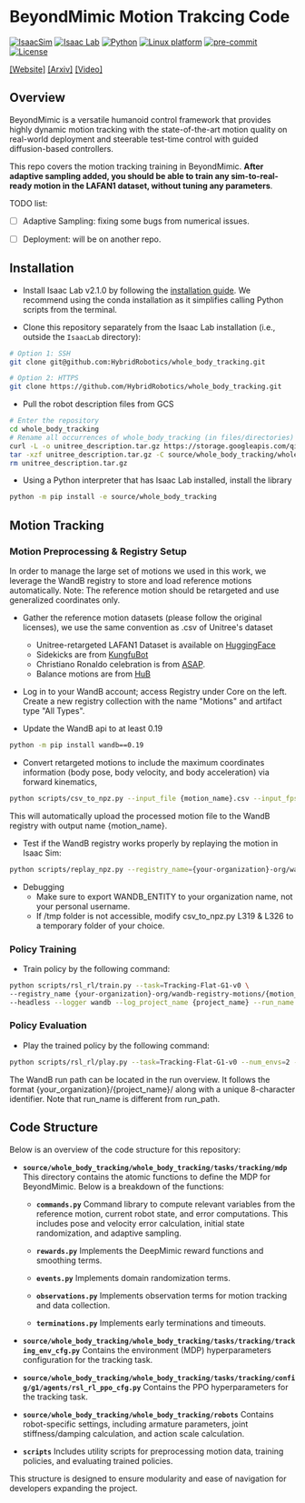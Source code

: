 # BeyondMimic Motion Trakcing Code

[![IsaacSim](https://img.shields.io/badge/IsaacSim-4.5.0-silver.svg)](https://docs.omniverse.nvidia.com/isaacsim/latest/overview.html)
[![Isaac Lab](https://img.shields.io/badge/IsaacLab-2.1.0-silver)](https://isaac-sim.github.io/IsaacLab)
[![Python](https://img.shields.io/badge/python-3.10-blue.svg)](https://docs.python.org/3/whatsnew/3.10.html)
[![Linux platform](https://img.shields.io/badge/platform-linux--64-orange.svg)](https://releases.ubuntu.com/20.04/)
[![pre-commit](https://img.shields.io/badge/pre--commit-enabled-brightgreen?logo=pre-commit&logoColor=white)](https://pre-commit.com/)
[![License](https://img.shields.io/badge/license-MIT-yellow.svg)](https://opensource.org/license/mit)

[[Website]](https://beyondmimic.github.io/)
[[Arxiv]](https://arxiv.org/abs/2508.08241)
[[Video]](https://youtu.be/RS_MtKVIAzY)

## Overview

BeyondMimic is a versatile humanoid control framework that provides highly dynamic motion tracking with the state-of-the-art motion quality on real-world deployment and steerable test-time control with guided diffusion-based controllers.

This repo covers the motion tracking training in BeyondMimic. **After adaptive sampling added, you should be able to train any sim-to-real-ready motion in the LAFAN1 dataset, without tuning any parameters**.

TODO list:

- [ ] Adaptive Sampling: fixing some bugs from numerical issues.
- [ ] Deployment: will be on another repo.


## Installation

- Install Isaac Lab v2.1.0 by following the [installation guide](https://isaac-sim.github.io/IsaacLab/main/source/setup/installation/index.html). We recommend using the conda installation as it simplifies calling Python scripts from the terminal.

- Clone this repository separately from the Isaac Lab installation (i.e., outside the `IsaacLab` directory):

```bash
# Option 1: SSH
git clone git@github.com:HybridRobotics/whole_body_tracking.git

# Option 2: HTTPS
git clone https://github.com/HybridRobotics/whole_body_tracking.git
```

- Pull the robot description files from GCS

```bash
# Enter the repository
cd whole_body_tracking
# Rename all occurrences of whole_body_tracking (in files/directories) to your_fancy_extension_name
curl -L -o unitree_description.tar.gz https://storage.googleapis.com/qiayuanl_robot_descriptions/unitree_description.tar.gz && \
tar -xzf unitree_description.tar.gz -C source/whole_body_tracking/whole_body_tracking/assets/ && \
rm unitree_description.tar.gz
```

- Using a Python interpreter that has Isaac Lab installed, install the library

```bash
python -m pip install -e source/whole_body_tracking
```

## Motion Tracking

### Motion Preprocessing & Registry Setup
In order to manage the large set of motions we used in this work, we leverage the WandB registry to store and load reference motions automatically.
Note: The reference motion should be retargeted and use generalized coordinates only.

- Gather the reference motion datasets (please follow the original licenses), we use the same convention as .csv of Unitree's dataset

    - Unitree-retargeted LAFAN1 Dataset is available on [HuggingFace](https://huggingface.co/datasets/lvhaidong/LAFAN1_Retargeting_Dataset)
    - Sidekicks are from [KungfuBot](https://kungfu-bot.github.io/)
    - Christiano Ronaldo celebration is from [ASAP](https://github.com/LeCAR-Lab/ASAP).
    - Balance motions are from [HuB](https://hub-robot.github.io/)


- Log in to your WandB account; access Registry under Core on the left. Create a new registry collection with the name "Motions" and artifact type "All Types".

- Update the WandB api to at least 0.19
```bash
python -m pip install wandb==0.19
```

- Convert retargeted motions to include the maximum coordinates information (body pose, body velocity, and body acceleration) via forward kinematics,

```bash
python scripts/csv_to_npz.py --input_file {motion_name}.csv --input_fps 30 --output_name {motion_name} --headless
```

This will automatically upload the processed motion file to the WandB registry with output name {motion_name}.


- Test if the WandB registry works properly by replaying the motion in Isaac Sim:

```bash
python scripts/replay_npz.py --registry_name={your-organization}-org/wandb-registry-motions/{motion_name}
```

- Debugging
    - Make sure to export WANDB_ENTITY to your organization name, not your personal username.
    - If /tmp folder is not accessible, modify csv_to_npz.py L319 & L326 to a temporary folder of your choice.

### Policy Training
- Train policy by the following command:
```bash
python scripts/rsl_rl/train.py --task=Tracking-Flat-G1-v0 \
--registry_name {your-organization}-org/wandb-registry-motions/{motion_name} \
--headless --logger wandb --log_project_name {project_name} --run_name {run_name}
```

### Policy Evaluation


- Play the trained policy by the following command:

```bash
python scripts/rsl_rl/play.py --task=Tracking-Flat-G1-v0 --num_envs=2 --wandb_path={wandb-run-path}
```

The WandB run path can be located in the run overview. It follows the format {your_organization}/{project_name}/ along with a unique 8-character identifier. Note that run_name is different from run_path.

## Code Structure

Below is an overview of the code structure for this repository:

- **`source/whole_body_tracking/whole_body_tracking/tasks/tracking/mdp`**
    This directory contains the atomic functions to define the MDP for BeyondMimic. Below is a breakdown of the functions:

    - **`commands.py`**
        Command library to compute relevant variables from the reference motion, current robot state, and error computations. This includes pose and velocity error calculation, initial state randomization, and adaptive sampling.

    - **`rewards.py`**
        Implements the DeepMimic reward functions and smoothing terms.

    - **`events.py`**
        Implements domain randomization terms.

    - **`observations.py`**
        Implements observation terms for motion tracking and data collection.

    - **`terminations.py`**
        Implements early terminations and timeouts.

- **`source/whole_body_tracking/whole_body_tracking/tasks/tracking/tracking_env_cfg.py`**
    Contains the environment (MDP) hyperparameters configuration for the tracking task.

- **`source/whole_body_tracking/whole_body_tracking/tasks/tracking/config/g1/agents/rsl_rl_ppo_cfg.py`**
    Contains the PPO hyperparameters for the tracking task.

- **`source/whole_body_tracking/whole_body_tracking/robots`**
    Contains robot-specific settings, including armature parameters, joint stiffness/damping calculation, and action scale calculation.

- **`scripts`**
    Includes utility scripts for preprocessing motion data, training policies, and evaluating trained policies.

This structure is designed to ensure modularity and ease of navigation for developers expanding the project.
